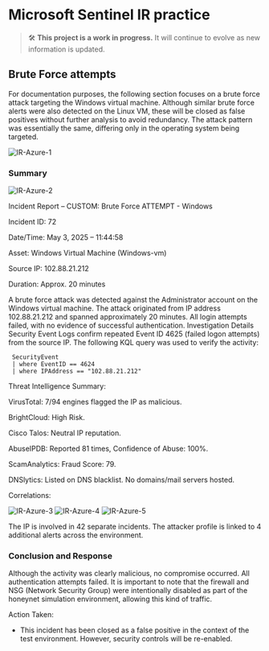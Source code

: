 # Microsoft Sentinel IR practice

> 🛠️ **This project is a work in progress.** It will continue to evolve as new information is updated.

## Brute Force attempts

For documentation purposes, the following section focuses on a brute force attack targeting the Windows virtual machine. Although similar brute force alerts were also detected on the Linux VM, these will be closed as false positives without further analysis to avoid redundancy. The attack pattern was essentially the same, differing only in the operating system being targeted.


![IR-Azure-1](https://github.com/user-attachments/assets/800154a8-7b39-4fc8-8aed-232f4461460a)

### Summary

![IR-Azure-2](https://github.com/user-attachments/assets/8b9a8559-f241-4db2-849e-d7dc2bdfa0f9)

Incident Report – CUSTOM: Brute Force ATTEMPT - Windows

Incident ID: 72

Date/Time: May 3, 2025 – 11:44:58

Asset: Windows Virtual Machine (Windows-vm)

Source IP: 102.88.21.212

Duration: Approx. 20 minutes

A brute force attack was detected against the Administrator account on the Windows virtual machine. The attack originated from IP address 102.88.21.212 and spanned approximately 20 minutes. All login attempts failed, with no evidence of successful authentication.
Investigation Details
Security Event Logs confirm repeated Event ID 4625 (failed logon attempts) from the source IP.
The following KQL query was used to verify the activity:

     SecurityEvent
     | where EventID == 4624 
     | where IPAddress == "102.88.21.212"

Threat Intelligence Summary:

VirusTotal: 7/94 engines flagged the IP as malicious.

BrightCloud: High Risk.

Cisco Talos: Neutral IP reputation.

AbuseIPDB: Reported 81 times, Confidence of Abuse: 100%.

ScamAnalytics: Fraud Score: 79.

DNSlytics: Listed on DNS blacklist. No domains/mail servers hosted.

Correlations:

![IR-Azure-3](https://github.com/user-attachments/assets/ff01dcdb-cbb5-44ef-a488-83cdb65a3837)
![IR-Azure-4](https://github.com/user-attachments/assets/fc02b71d-75bc-489b-91dd-6a8a9ebc7f19)
![IR-Azure-5](https://github.com/user-attachments/assets/c1429ae9-94a6-413b-a7a0-e5cc55ed8949)

The IP is involved in 42 separate incidents.
The attacker profile is linked to 4 additional alerts across the environment.

### Conclusion and Response
Although the activity was clearly malicious, no compromise occurred. All authentication attempts failed. It is important to note that the firewall and NSG (Network Security Group) were intentionally disabled as part of the honeynet simulation environment, allowing this kind of traffic.

Action Taken:

- This incident has been closed as a false positive in the context of the test environment. However, security controls will be re-enabled.
